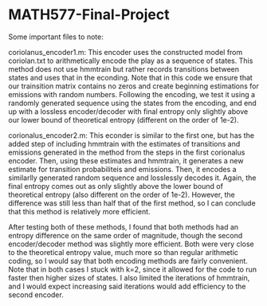 # MATH577-Final-Project

Some important files to note:

coriolanus_encoder1.m: This encoder uses the constructed model from coriolan.txt to arithmetically encode the play as a sequence of states. This method does not use hmmtrain but rather records transitions between states and uses that in the econding. Note that in this code we ensure that our trainsition matrix contains no zeros and create beginning estimations for emissions with random numbers. Following the encoding, we test it using a randomly generated sequence using the states from the encoding, and end up with a lossless encoder/decoder with final entropy only slightly above our lower bound of theoretical entropy (different on the order of 1e-2).

corionalus_encoder2.m: This econder is similar to the first one, but has the added step of including hmmtrain with the estimates of transitions and emissions generated in the method from the steps in the first corionalus encoder. Then, using these estimates and hmmtrain, it generates a new estimate for transition probabiliteis and emissions. Then, it encodes a similarlly generated random sequence and losslessly decodes it. Again, the final entropy comes out as only slightly above the lower bound of theoretical entropy (also different on the order of 1e-2). However, the difference was still less than half that of the first method, so I can conclude that this method is relatively more efficient. 


After testing both of these methods, I found that both methods had an entropy difference on the same order of magnitude, though the second encoder/decoder method was slightly more efficient. Both were very close to the theoretical entropy value, much more so than regular arithmetic coding, so I would say that both encoding methods are fairly convenient. Note that in both cases I stuck with k=2, since it allowed for the code to run faster then higher sizes of states. I also limited the iterations of hmmtrain, and I would expect increasing said iterations would add efficiency to the second encoder.
